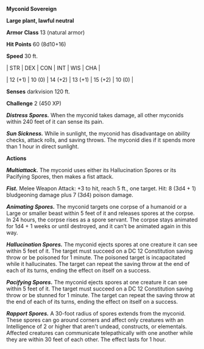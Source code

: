 **Myconid Sovereign**

**Large plant, lawful neutral**

**Armor Class** 13 (natural armor)

**Hit Points** 60 (8d10+16)

**Speed** 30 ft.

|   STR   |   DEX   |   CON   |   INT   |   WIS   |   CHA   |
  
| 12 (+1) | 10 (0) | 14 (+2) | 13 (+1) | 15 (+2) | 10 (0) |

**Senses** darkvision 120 ft.

**Challenge** 2 (450 XP)

***Distress Spores.*** When the myconid takes damage, all other myconids within 240 feet of it can sense its pain.

***Sun Sickness.*** While in sunlight, the myconid has disadvantage on ability checks, attack rolls, and saving throws. The myconid dies if it spends more than 1 hour in direct sunlight.

**Actions**

***Multiattack.*** The myconid uses either its Hallucination Spores or its Pacifying Spores, then makes a fist attack.

***Fist.*** Melee Weapon Attack: +3 to hit, reach 5 ft., one target. Hit: 8 (3d4 + 1) bludgeoning damage plus 7 (3d4) poison damage.

***Animating Spores.*** The myconid targets one corpse of a humanoid or a Large or smaller beast within 5 feet of it and releases spores at the corpse. In 24 hours, the corpse rises as a spore servant. The corpse stays animated for 1d4 + 1 weeks or until destroyed, and it can't be animated again in this way.

***Hallucination Spores.*** The myconid ejects spores at one creature it can see within 5 feet of it. The target must succeed on a DC 12 Constitution saving throw or be poisoned for 1 minute. The poisoned target is incapacitated while it hallucinates. The target can repeat the saving throw at the end of each of its turns, ending the effect on itself on a success.

***Pacifying Spores.*** The myconid ejects spores at one creature it can see within 5 feet of it. The target must succeed on a DC 12 Constitution saving throw or be stunned for 1 minute. The target can repeat the saving throw at the end of each of its turns, ending the effect on itself on a success.

***Rapport Spores.*** A 30-foot radius of spores extends from the myconid. These spores can go around corners and affect only creatures with an Intelligence of 2 or higher that aren't undead, constructs, or elementals. Affected creatures can communicate telepathically with one another while they are within 30 feet of each other. The effect lasts for 1 hour.

